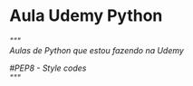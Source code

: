 # Aula Udemy Python<br/>

<i>"""<br/>
Aulas de Python que estou fazendo na Udemy<br/>


#PEP8 - Style codes<br/>
"""
</i>
